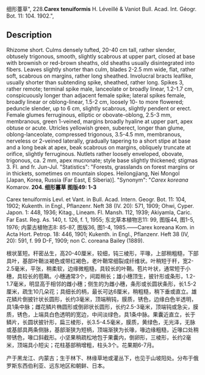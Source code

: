 细形薹草",
228.**Carex tenuiformis** H. Léveillé & Vaniot Bull. Acad. Int. Géogr. Bot. 11: 104. 1902.",

## Description
Rhizome short. Culms densely tufted, 20-40 cm tall, rather slender, obtusely trigonous, smooth, slightly scabrous at upper part, closed at base with brownish or red-brown sheaths, old sheaths usually disintegrated into fibers. Leaves slightly shorter than culm, blades 2-2.5 mm wide, flat, rather soft, scabrous on margins, rather long sheathed. Involucral bracts leaflike, usually shorter than subtending spike, sheathed, rather long. Spikes 3, rather remote; terminal spike male, lanceolate or broadly linear, 1.2-1.7 cm, conspicuously longer than adjacent female spike; lateral spikes female, broadly linear or oblong-linear, 1.5-2 cm, loosely 10- to more flowered; peduncle slender, up to 6 cm, slightly scabrous, slightly pendent or erect. Female glumes ferruginous, elliptic or obovate-oblong, 2.5-3 mm, membranous, green 1-veined, margins broadly hyaline at upper part, apex obtuse or acute. Utricles yellowish green, suberect, longer than glume, oblong-lanceolate, compressed trigonous, 3.5-4.5 mm, membranous, nerveless or 2-veined laterally, gradually tapering to a short stipe at base and a long beak at apex, beak scabrous on margins, obliquely truncate at orifice, slightly ferruginous. Nutlets rather loosely enveloped, obovate, trigonous, ca. 2 mm, apex mucronate; style base slightly thickened; stigmas 3. Fl. and fr. Jun-Jul.
  "Statistics": "Forests, grasslands on forest margins or in thickets, sometimes on mountain slopes. Heilongjiang, Nei Mongol [Japan, Korea, Russia (Far East, E Siberia)].
  "Synonym": "*Carex koreana* Komarov.
**204. 细形薹草 图版49: 1-3**

Carex tenuiformis Levl. et Vant. in Bull. Acad. Intern. Geogr. Bot. 11: 104, 1902; Kukenth. in Engl., Pflanzenr. Neft 38 (IV. 20): 571, 1909; Ohwi, Cyper. Japon. 1: 448, 1936; Kitag., Lineam. Fl. Mansh. 112, 1939; Akiyamla, Caric. Far East. Reg. As. 140, t. 126, f. 1, 1955; 东北草本植物志11: 99, 图版44, 图1-5, 1976; 内蒙古植物志8: 85-87, 图版36, 图1-4, 1985.——Carex koreana Kom. in Acta Hort. Petrop. 18: 446, 1901; Kukenth. in Engl., Pflanzenr. Heft 38 (IV, 20): 591, f. 99 D-F, 1909; non C. coreana Bailey (1889).

根状茎短。秆密丛生，高20-40厘米，较细，钝三棱形，平喙，上部稍粗糙，下部具叶，基部叶鞘淡褐色或带红褐色，老叶鞘常细裂成纤维状。叶稍短于秆，宽2-2.5毫米，平张，稍柔软，边缘微粗糙，具较长的叶鞘。苞片叶状，通常短于小穗，具较长的苞鞘。小穗通常3个，间距稍长；雄小穗顶生，披针形或条形，1.2-1.7毫米，明显高于相邻的雌小穗；侧生的为雌小穗，条形或长圆状条形，长1.5-2厘米，疏生10几朵花；具细长的柄，最长可达6厘米，稍粗糙，稍下垂或直立。雄花鳞片倒披针状长圆形，长约3毫米，顶端稍钝，膜质，锈色，边缘白色半透明，具1条中脉；雌花鳞片椭圆形或倒卵状长圆形，长约2.5-3毫米，顶端钝或急尖，膜质，锈色，上端具白色透明的宽边，中间淡绿色，具1条中脉。果囊近直立，长于鳞片，长圆状披针形，扁三棱形，长3.5-4.5毫米，膜质，黄绿色，无光泽，无脉或基部具两条侧脉，基部渐狭为短柄，顶端渐狭为长喙，喙边缘粗糙，近喙口处稍带锈色，喙口斜截形。小坚果稍疏松地包于果囊内，倒卵形，三棱形，长约2毫米，顶端具小短尖；花柱基部稍增粗，柱头3个。花果期6-7月。

产于黑龙江、内蒙古；生于林下、林缘草地或灌丛下，也见于山坡阳处。分布于俄罗斯东西伯利亚、远东地区和朝鲜、日本。
